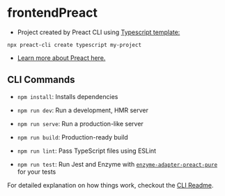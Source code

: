 # frontendPreact

- Project created by Preact CLI using [Typescript template:](https://github.com/preactjs-templates/typescript)

`npx preact-cli create typescript my-project`

- [Learn more about Preact here.](https://preactjs.com/)

## CLI Commands

- `npm install`: Installs dependencies

- `npm run dev`: Run a development, HMR server

- `npm run serve`: Run a production-like server

- `npm run build`: Production-ready build

- `npm run lint`: Pass TypeScript files using ESLint

- `npm run test`: Run Jest and Enzyme with
  [`enzyme-adapter-preact-pure`](https://github.com/preactjs/enzyme-adapter-preact-pure) for
  your tests

For detailed explanation on how things work, checkout the [CLI Readme](https://github.com/developit/preact-cli/blob/master/README.md).
